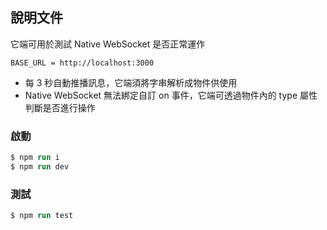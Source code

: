 ## 說明文件

它端可用於測試 Native WebSocket 是否正常運作

```plain
BASE_URL = http://localhost:3000
```

- 每 3 秒自動推播訊息，它端須將字串解析成物件供使用
- Native WebSocket 無法綁定自訂 on 事件，它端可透過物件內的 type 屬性判斷是否進行操作

### 啟動

```ps
$ npm run i
$ npm run dev
```

### 測試

```ps
$ npm run test
```
